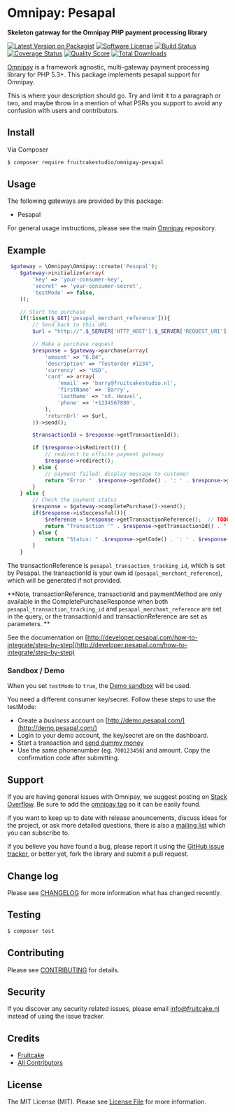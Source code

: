 # Omnipay: Pesapal

**Skeleton gateway for the Omnipay PHP payment processing library**

[![Latest Version on Packagist](https://img.shields.io/packagist/v/fruitcakestudio/omnipay-pesapal.svg?style=flat-square)](https://packagist.org/packages/fruitcakestudio/omnipay-pesapal)
[![Software License](https://img.shields.io/badge/license-MIT-brightgreen.svg?style=flat-square)](LICENSE.md)
[![Build Status](https://img.shields.io/travis/fruitcakestudio/omnipay-pesapal/master.svg?style=flat-square)](https://travis-ci.org/fruitcakestudio/omnipay-pesapal)
[![Coverage Status](https://img.shields.io/scrutinizer/coverage/g/fruitcakestudio/omnipay-pesapal.svg?style=flat-square)](https://scrutinizer-ci.com/g/fruitcakestudio/omnipay-pesapal/code-structure)
[![Quality Score](https://img.shields.io/scrutinizer/g/fruitcakestudio/omnipay-pesapal.svg?style=flat-square)](https://scrutinizer-ci.com/g/fruitcakestudio/omnipay-pesapal)
[![Total Downloads](https://img.shields.io/packagist/dt/fruitcakestudio/omnipay-pesapal.svg?style=flat-square)](https://packagist.org/packages/fruitcakestudio/omnipay-pesapal)


[Omnipay](https://github.com/thephpleague/omnipay) is a framework agnostic, multi-gateway payment
processing library for PHP 5.3+. This package implements pesapal support for Omnipay.

This is where your description should go. Try and limit it to a paragraph or two, and maybe throw in a mention of what
PSRs you support to avoid any confusion with users and contributors.

## Install

Via Composer

``` bash
$ composer require fruitcakestudio/omnipay-pesapal
```

## Usage

The following gateways are provided by this package:

 * Pesapal

For general usage instructions, please see the main [Omnipay](https://github.com/thephpleague/omnipay) repository.

## Example

```php
 $gateway = \Omnipay\Omnipay::create('Pesapal');
    $gateway->initialize(array(
        'key' => 'your-consumer-key',
        'secret' => 'your-consumer-secret',
        'testMode' => false,
    ));

    // Start the purchase
    if(!isset($_GET['pesapal_merchant_reference'])){
        // Send back to this URL
        $url = "http://".$_SERVER['HTTP_HOST'].$_SERVER['REQUEST_URI'];

        // Make a purchase request
        $response = $gateway->purchase(array(
            'amount' => "6.84",
            'description' => "Testorder #1234",
            'currency' => 'USD',
            'card' => array(
                'email' => 'barry@fruitcakestudio.nl',
                'firstName' => 'Barry',
                'lastName' => 'vd. Heuvel',
                'phone' => '+1234567890',
            ),
            'returnUrl' => $url,
        ))->send();

        $transactionId = $response->getTransactionId();

        if ($response->isRedirect()) {
            // redirect to offsite payment gateway
            $response->redirect();
        } else {
            // payment failed: display message to customer
            return "Error " .$response->getCode() . ': ' . $response->getMessage();
        }
    } else {
        // Check the payment status
        $response = $gateway->completePurchase()->send();
        if($response->isSuccessful()){
            $reference = $response->getTransactionReference();  // TODO; Check the reference/id with your database
            return "Transaction '" . $response->getTransactionId() . "' succeeded!";
        } else {
            return "Status: " .$response->getCode() . ': ' . $response->getMessage();
        }
    }
```

The transactionReference is `pesapal_transaction_tracking_id`, which is set by Pesapal.
the transactionId is your own id (`pesapal_merchant_reference`), which will be generated if not provided.

**Note, transactionReference, transactionId and paymentMethod are only available in the CompletePurchaseResponse
when both `pesapal_transaction_tracking_id` and `pesapal_merchant_reference` are set in the query,
or the transactionId and transactionReference are set as parameters. **

See the documentation on [http://developer.pesapal.com/how-to-integrate/step-by-step](http://developer.pesapal.com/how-to-integrate/step-by-step)

### Sandbox / Demo

When you set `testMode` to `true`, the [Demo sandbox](http://demo.pesapal.com/) will be used.

You need a different consumer key/secret. Follow these steps to use the testMode:

 - Create a *business* account on [http://demo.pesapal.com/](http://demo.pesapal.com/)
 - Login to your demo account, the key/secret are on the dashboard.
 - Start a transaction and [send dummy money](http://demo.pesapal.com/MobileMoneyTest)
 - Use the same phonenumber (eg. `700123456`) and amount. Copy the confirmation code after submitting.


## Support

If you are having general issues with Omnipay, we suggest posting on
[Stack Overflow](http://stackoverflow.com/). Be sure to add the
[omnipay tag](http://stackoverflow.com/questions/tagged/omnipay) so it can be easily found.

If you want to keep up to date with release anouncements, discuss ideas for the project,
or ask more detailed questions, there is also a [mailing list](https://groups.google.com/forum/#!forum/omnipay) which
you can subscribe to.

If you believe you have found a bug, please report it using the [GitHub issue tracker](https://github.com/fruitcakestudio/omnipay-pesapal/issues),
or better yet, fork the library and submit a pull request.

## Change log

Please see [CHANGELOG](CHANGELOG.md) for more information what has changed recently.

## Testing

``` bash
$ composer test
```

## Contributing

Please see [CONTRIBUTING](CONTRIBUTING.md) for details.

## Security

If you discover any security related issues, please email info@fruitcake.nl instead of using the issue tracker.

## Credits

- [Fruitcake](https://github.com/fruitcakestudio)
- [All Contributors](../../contributors)

## License

The MIT License (MIT). Please see [License File](LICENSE.md) for more information.
